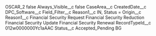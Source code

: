 <?xml version="1.0" encoding="UTF-8"?>
<CustomMetadata xmlns="http://soap.sforce.com/2006/04/metadata" xmlns:xsi="http://www.w3.org/2001/XMLSchema-instance" xmlns:xsd="http://www.w3.org/2001/XMLSchema">
    <label>OSCAR_2</label>
    <protected>false</protected>
    <values>
        <field>Always_Visible__c</field>
        <value xsi:type="xsd:boolean">false</value>
    </values>
    <values>
        <field>CaseArea__c</field>
        <value xsi:nil="true"/>
    </values>
    <values>
        <field>CreatedDate__c</field>
        <value xsi:nil="true"/>
    </values>
    <values>
        <field>DPC_Software__c</field>
        <value xsi:nil="true"/>
    </values>
    <values>
        <field>Field_Filter__c</field>
        <value xsi:type="xsd:string">Reason1__c IN, Status =</value>
    </values>
    <values>
        <field>Origin__c</field>
        <value xsi:nil="true"/>
    </values>
    <values>
        <field>Reason1__c</field>
        <value xsi:type="xsd:string">Financial Security Request
Financial Security Reduction
Financial Security Update
Financial Security Renewal</value>
    </values>
    <values>
        <field>RecordTypeId__c</field>
        <value xsi:type="xsd:string">012w0000000Yc1aAAC</value>
    </values>
    <values>
        <field>Status__c</field>
        <value xsi:type="xsd:string">Accepted_Pending BG</value>
    </values>
</CustomMetadata>
